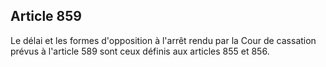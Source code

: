 Article 859
----
Le délai et les formes d'opposition à l'arrêt rendu par la Cour de cassation
prévus à l'article 589 sont ceux définis aux articles 855 et 856.
